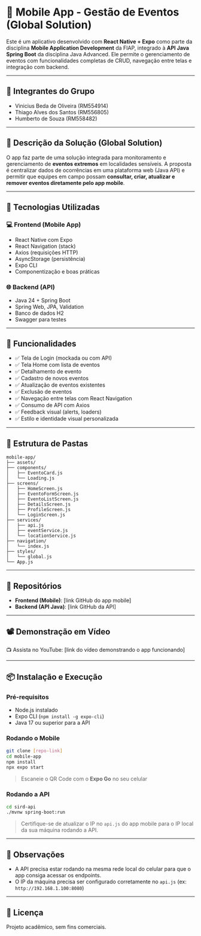 # 📱 Mobile App - Gestão de Eventos (Global Solution)

Este é um aplicativo desenvolvido com **React Native + Expo** como parte da disciplina **Mobile Application Development** da FIAP, integrado à **API Java Spring Boot** da disciplina Java Advanced. Ele permite o gerenciamento de eventos com funcionalidades completas de CRUD, navegação entre telas e integração com backend.

---

## 👥 Integrantes do Grupo

- Vinicius Beda de Oliveira (RM554914)
- Thiago Alves dos Santos (RM556805)
- Humberto de Souza (RM558482)

---

## 🎯 Descrição da Solução (Global Solution)

O app faz parte de uma solução integrada para monitoramento e gerenciamento de **eventos extremos** em localidades sensíveis. A proposta é centralizar dados de ocorrências em uma plataforma web (Java API) e permitir que equipes em campo possam **consultar, criar, atualizar e remover eventos diretamente pelo app mobile**.

---

## 🚀 Tecnologias Utilizadas

### 💻 Frontend (Mobile App)

- React Native com Expo
- React Navigation (stack)
- Axios (requisições HTTP)
- AsyncStorage (persistência)
- Expo CLI
- Componentização e boas práticas

### 🌐 Backend (API)

- Java 24 + Spring Boot
- Spring Web, JPA, Validation
- Banco de dados H2
- Swagger para testes

---

## 📱 Funcionalidades

- ✅ Tela de Login (mockada ou com API)
- ✅ Tela Home com lista de eventos
- ✅ Detalhamento de evento
- ✅ Cadastro de novos eventos
- ✅ Atualização de eventos existentes
- ✅ Exclusão de eventos
- ✅ Navegação entre telas com React Navigation
- ✅ Consumo de API com Axios
- ✅ Feedback visual (alerts, loaders)
- ✅ Estilo e identidade visual personalizada

---

## 📁 Estrutura de Pastas

```
mobile-app/
├── assets/
├── components/
│   ├── EventoCard.js
│   └── Loading.js
├── screens/
│   ├── HomeScreen.js
│   ├── EventoFormScreen.js
│   ├── EventoListScreen.js
│   ├── DetailsScreen.js
│   ├── ProfileScreen.js
│   └── LoginScreen.js
├── services/
│   ├── api.js
│   ├── eventService.js
│   └── locationService.js
├── navigation/
│   └── index.js
├── styles/
│   └── global.js
└── App.js
```

---

## 🔗 Repositórios

- **Frontend (Mobile)**: [link GitHub do app mobile]
- **Backend (API Java)**: [link GitHub da API]

---

## 📽️ Demonstração em Vídeo

📺 Assista no YouTube: [link do vídeo demonstrando o app funcionando]

---

## 📦 Instalação e Execução

### Pré-requisitos

- Node.js instalado
- Expo CLI (`npm install -g expo-cli`)
- Java 17 ou superior para a API

### Rodando o Mobile

```bash
git clone [repo-link]
cd mobile-app
npm install
npx expo start
```

> Escaneie o QR Code com o **Expo Go** no seu celular

### Rodando a API

```bash
cd sird-api
./mvnw spring-boot:run
```

> Certifique-se de atualizar o IP no `api.js` do app mobile para o IP local da sua máquina rodando a API.

---

## 📌 Observações

- A API precisa estar rodando na mesma rede local do celular para que o app consiga acessar os endpoints.
- O IP da máquina precisa ser configurado corretamente no `api.js` (ex: `http://192.168.1.100:8080`)

---

## 📝 Licença

Projeto acadêmico, sem fins comerciais.

